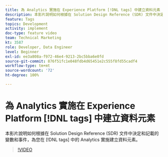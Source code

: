 ```yaml
---
title: 為 Analytics 實施在 Experience Platform [!DNL tags] 中建立資料元素
description: 本影片說明如何根據在 Solution Design Reference (SDR) 文件中決定和記載的變數和事件，為您在 [!DNL tags] 中的 Analytics 實施建立資料元素。
feature: Tags
topics: Development
activity: implement
doc-type: feature video
team: Technical Marketing
kt: 3587
role: Developer, Data Engineer
level: Beginner
exl-id: ee3a808a-f972-46e4-9213-2bc5bba6e0fd
source-git-commit: 876f51fc1e048fdb4d65451e2c555f8fd55cadf4
workflow-type: tm+mt
source-wordcount: '72'
ht-degree: 100%

---
```


# 為 Analytics 實施在 Experience Platform [!DNL tags] 中建立資料元素

本影片說明如何根據在 Solution Design Reference (SDR) 文件中決定和記載的變數和事件，為您在 [!DNL tags] 中的 Analytics 實施建立資料元素。

>[!VIDEO](https://video.tv.adobe.com/v/28760/?quality=12&learn=on)
